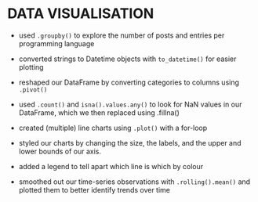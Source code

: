 # DATA VISUALISATION

* used `.groupby()` to explore the number of posts and entries per programming language

* converted strings to Datetime objects with `to_datetime()` for easier plotting

* reshaped our DataFrame by converting categories to columns using `.pivot()`

* used `.count()` and `isna().values.any()` to look for NaN values in our DataFrame, which we then replaced using .fillna()

* created (multiple) line charts using `.plot()` with a for-loop

* styled our charts by changing the size, the labels, and the upper and lower bounds of our axis.

* added a legend to tell apart which line is which by colour

* smoothed out our time-series observations with `.rolling().mean()` and plotted them to better identify trends over time
